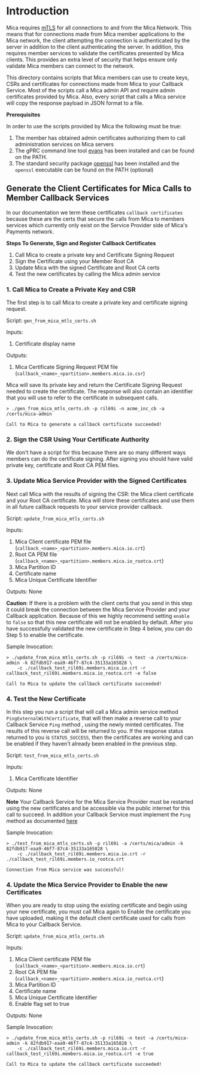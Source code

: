 # Introduction

Mica requires [mTLS](https://en.wikipedia.org/wiki/Mutual_authentication) for all connections to and from the Mica Network. This 
means that for connections made from Mica member applications to the Mica network, the client attempting the connection 
is authenticated by the server in addition to the client authenticating the server. In addition, this requires member services
to validate the certificates presented by Mica clients. This provides an extra level of security that helps ensure only 
validate Mica members can connect to the network.

This directory contains scripts that Mica members can use to create keys, CSRs and certificates for connections
made from Mica to your Callback Service. Most of the scripts call a Mica admin API and require admin certificates 
provided by Mica. Also, every script that calls a Mica service will copy the response payload in JSON format to a file.

**Prerequisites**

In order to use the scripts provided by Mica the following must be true:
1. The member has obtained admin certificates authorizing them to call administration services on Mica servers
2. The gPRC command line tool [evans](https://github.com/ktr0731/evans) has been installed and can be found on the PATH.
3. The standard security package [openssl](https://www.openssl.org/) has been installed and the `openssl` executable can be found on the PATH (optional)

## Generate the Client Certificates for Mica Calls to Member Callback Services
In our documentation we term these certificates `callback certificates` because these are the certs that secure
the calls from Mica to members services which currently only exist on the Service Provider side of Mica's
Payments network.

**Steps To Generate, Sign and Register Callback Certificates**

1. Call Mica to create a private key and Certificate Signing Request
2. Sign the Certificate using your Member Root CA
3. Update Mica with the signed Certificate and Root CA certs
4. Test the new certificates by calling the Mica admin service

### 1. Call Mica to Create a Private Key and CSR
The first step is to call Mica to create a private key and certificate signing request.

Script: `gen_from_mica_mtls_certs.sh`

Inputs:
1. Certificate display name

Outputs:
1. Mica Certificate Signing Request PEM file (`callback_<name>_<partition>.members.mica.io.csr`)

Mica will save its private key and return the Certificate Signing Request needed to create the certificate. The response 
will also contain an identifier that you will use to refer to the certificate in subsequent calls.

```text
> ./gen_from_mica_mtls_certs.sh -p ril69i -n acme_inc_cb -a /certs/mica-admin

Call to Mica to generate a callback certificate succeeded!
```
### 2. Sign the CSR Using Your Certificate Authority
We don't have a script for this because there are so many different ways members can do the certificate signing. After
signing you should have valid private key, certificate and Root CA PEM files.

### 3. Update Mica Service Provider with the Signed Certificates
Next call Mica with the results of signing the CSR: the Mica client certificate and your Root CA certificate.
Mica will store these certificates and use them in all future callback requests to your service provider callback.

Script: `update_from_mica_mtls_certs.sh`

Inputs:
1. Mica Client certificate PEM file (`callback_<name>_<partition>.members.mica.io.crt`)
2. Root CA PEM file (`callback_<name>_<partition>.members.mica.io_rootca.crt`)
3. Mica Partition ID
4. Certificate name
5. Mica Unique Certificate Identifier 

Outputs:
None

**Caution**: If there is a problem with the client certs that you send in this step it could break the connection
between the Mica Service Provider and your Callback application. Because of this we highly recommend setting `enable`
to `false` so that this new certificate will not be enabled by default. After you have successfully validated the new 
certificate in Step 4 below, you can do Step 5 to enable the certificate.

Sample Invocation:
```text
> ./update_from_mica_mtls_certs.sh -p ril69i -n test -a /certs/mica-admin -k 82fdb917-eaa9-46f7-87c4-35133a165828 \
    -c ./callback_test_ril69i.members.mica.io.crt -r callback_test_ril69i.members.mica.io_rootca.crt -e false
    
Call to Mica to update the callback certificate succeeded!
```

### 4. Test the New Certificate
In this step you run a script that will call a Mica admin service method `PingExternalWithCertificate`, that will then
make a reverse call to your Callback Service `Ping` method , using the newly minted certificates. The results of this 
reverse call will be returned to you. If the response status returned to you is `STATUS_SUCCESS`, then the certificates 
are working and can be enabled if they haven't already been enabled in the previous step.

Script: `test_from_mica_mtls_certs.sh`

Inputs:
1. Mica Certificate Identifier 

Outputs:
None

**Note** Your Callback Service for the Mica Service Provider must be restarted using the new certificates and be accessible 
via the public internet for this call to succeed. In addition your Callback Service must implement the `Ping` method as
documented [here](https://developer.mica.io/issuer/tl-dr/#implementing-a-service-provider-service)

Sample Invocation:
```text
> ./test_from_mica_mtls_certs.sh -p ril69i -a /certs/mica/admin -k 82fdb917-eaa9-46f7-87c4-35133a165828 \
    -c ./callback_test_ril69i.members.mica.io.crt -r ./callback_test_ril69i.members.io_rootca.crt 

Connection from Mica service was successful!
```
### 4. Update the Mica Service Provider to Enable the new Certificates
When you are ready to stop using the existing certificate and begin using your new certificate, you must call
Mica again to Enable the certificate you have uploaded, making it the default client certificate used for calls
from Mica to your Callback Service.

Script: `update_from_mica_mtls_certs.sh`

Inputs:
1. Mica Client certificate PEM file (`callback_<name>_<partition>.members.mica.io.crt`)
2. Root CA PEM file (`callback_<name>_<partition>.members.mica.io_rootca.crt`)
3. Mica Partition ID
4. Certificate name
5. Mica Unique Certificate Identifier
6. Enable flag set to true

Outputs:
None

Sample Invocation:
```text
> ./update_from_mica_mtls_certs.sh -p ril69i -n test -a /certs/mica-admin -k 82fdb917-eaa9-46f7-87c4-35133a165828 \
    -c ./callback_test_ril69i.members.mica.io.crt -r callback_test_ril69i.members.mica.io_rootca.crt -e true
    
Call to Mica to update the callback certificate succeeded!
```

